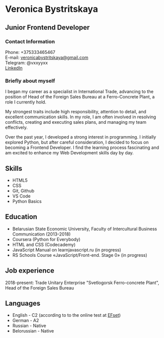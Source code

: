 # Veronica Bystritskaya
## Junior Frontend Developer

### Contact Information
Phone: +375333465467   
E-mail: veronicabystritskaya@gmail.com  
Telegram: @vxxyyxx  
[LinkedIn](https://www.linkedin.com/in/veronica-bystritskaya-2b03a274/)

### Briefly about myself
I began my career as a specialist in International Trade, advancing to the position of Head of the Foreign Sales Bureau at a Ferro-Concrete Plant, a role I currently hold. 

My strongest traits include high responsibility, attention to detail, and excellent communication skills. In my role, I am often involved in resolving conflicts, creating and executing sales plans, and managing my team effectively.

Over the past year, I developed a strong interest in programming. I initially explored Python, but after careful consideration, I decided to focus on becoming a Frontend Developer. I find the learning process fascinating and am excited to enhance my Web Development skills day by day.

## Skills
- HTML5
- CSS
- Git, Github
- VS Code
- Python Basics

## Education
- Belarusian State Economic University, Faculty of Intercultural Business Communication (2013-2018)
- Coursera (Python for Everybody)
- HTML and CSS (Codecademy)
- JavaScript Manual on learnjavascript.ru (in progress)
- RS Schools Course «JavaScript/Front-end. Stage 0» (in progress)

## Job experience
2018-present: Trade Unitary Enterprise "Svetlogorsk Ferro-concrete Plant", Head of the Foreign Sales Bureau


## Languages
- English - C2 (according to to the online test at [EFset](www.efset.org))
- German - A2
- Russian - Native
- Belorussian - Native
